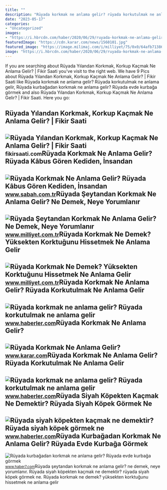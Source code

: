 ```yaml
---
title: ""
description: "Rüyada korkmak ne anlama gelir? rüyada korkutulmak ne anlama gelir"
date: "2023-05-17"
categories:
- "Uncategorized"
images:
- "https://i.hbrcdn.com/haber/2020/06/29/ruyada-korkmak-ne-anlama-gelir-ruyada-13372114_1722_m.jpg"
featuredImage: "https://cdn.karar.com/news/1560101.jpg"
featured_image: "https://image.milimaj.com/i/milliyet/75/0x0/64afb71386b244555451513c.jpg"
image: "https://i.hbrcdn.com/haber/2020/06/29/ruyada-korkmak-ne-anlama-gelir-ruyada-13372114_2488_m.jpg"
---
```


If you are searching about Rüyada Yılandan Korkmak, Korkup Kaçmak Ne Anlama Gelir? | Fikir Saati you've visit to the right web. We have 9 Pics about Rüyada Yılandan Korkmak, Korkup Kaçmak Ne Anlama Gelir? | Fikir Saati like Rüyada korkmak ne anlama gelir? Rüyada korkutulmak ne anlama gelir, Rüyada kurbağadan korkmak ne anlama gelir? Rüyada evde kurbağa görmek and also Rüyada Yılandan Korkmak, Korkup Kaçmak Ne Anlama Gelir? | Fikir Saati. Here you go:

Rüyada Yılandan Korkmak, Korkup Kaçmak Ne Anlama Gelir? | Fikir Saati
---------------------------------------------------------------------

 ![Rüyada Yılandan Korkmak, Korkup Kaçmak Ne Anlama Gelir? | Fikir Saati](https://fikirsaati.com/wp-content/uploads/2021/10/ruyada-yilandan-korkmak-korkup-kacmak-ne-anlama-gelir-1.jpg) <small>fikirsaati.com</small>Rüyada Korkmak Ne Anlama Gelir? Rüyada Kâbus Gören Kediden, İnsandan
--------------------------------------------------------------------

 ![Rüyada Korkmak Ne Anlama Gelir? Rüyada Kâbus Gören Kediden, İnsandan](https://iasbh.tmgrup.com.tr/5ff4fa/752/395/0/0/724/380?u=https://isbh.tmgrup.com.tr/sbh/2022/04/25/ruyada-korkmak-ne-anlama-gelir-ruyada-kabus-goren-kediden-insandan-kopekten-yuksekten-korkmak-anlami-1650889267280.jpg) <small>www.sabah.com.tr</small>Rüyada Şeytandan Korkmak Ne Anlama Gelir? Ne Demek, Neye Yorumlanır
-------------------------------------------------------------------

 ![Rüyada Şeytandan Korkmak Ne Anlama Gelir? Ne Demek, Neye Yorumlanır](https://image.milimaj.com/i/milliyet/75/0x0/64afb71386b244555451513c.jpg) <small>www.milliyet.com.tr</small>Rüyada Korkmak Ne Demek? Yüksekten Korktuğunu Hissetmek Ne Anlama Gelir
-----------------------------------------------------------------------

 ![Rüyada Korkmak Ne Demek? Yüksekten Korktuğunu Hissetmek Ne Anlama Gelir](https://image.milimaj.com/i/milliyet/75/0x0/5f3f09e55542811198bd77c0.jpg) <small>www.milliyet.com.tr</small>Rüyada Korkmak Ne Anlama Gelir? Rüyada Korkutulmak Ne Anlama Gelir
------------------------------------------------------------------

 ![Rüyada korkmak ne anlama gelir? Rüyada korkutulmak ne anlama gelir](https://i.hbrcdn.com/haber/2020/06/29/ruyada-korkmak-ne-anlama-gelir-ruyada-13372114_2488_m.jpg) <small>www.haberler.com</small>Rüyada Korkmak Ne Anlama Gelir?
-------------------------------

 ![Rüyada Korkmak Ne Anlama Gelir?](https://cdn.karar.com/news/1560101.jpg) <small>www.karar.com</small>Rüyada Korkmak Ne Anlama Gelir? Rüyada Korkutulmak Ne Anlama Gelir
------------------------------------------------------------------

 ![Rüyada korkmak ne anlama gelir? Rüyada korkutulmak ne anlama gelir](https://i.hbrcdn.com/haber/2020/06/29/ruyada-korkmak-ne-anlama-gelir-ruyada-13372114_1722_m.jpg) <small>www.haberler.com</small>Rüyada Siyah Köpekten Kaçmak Ne Demektir? Rüyada Siyah Köpek Görmek Ne
----------------------------------------------------------------------

 ![Rüyada siyah köpekten kaçmak ne demektir? Rüyada siyah köpek görmek ne](https://i.hbrcdn.com/haber/2021/11/08/ruyada-siyah-kopek-gormek-ne-anlama-gelir-ruyada-14515180_4152_amp.jpg) <small>www.haberler.com</small>Rüyada Kurbağadan Korkmak Ne Anlama Gelir? Rüyada Evde Kurbağa Görmek
---------------------------------------------------------------------

 ![Rüyada kurbağadan korkmak ne anlama gelir? Rüyada evde kurbağa görmek](https://i20.haber7.net/resize/1280x720/haber/haber7/photos/2021/28/ruyada_kurbagadan_korkmak_ne_anlama_gelir_ruyada_evde_kurbaga_gormek_neye_isaret_eder_1626252500_3012.jpg) <small>www.haber7.com</small>Rüyada şeytandan korkmak ne anlama gelir? ne demek, neye yorumlanır. Rüyada siyah köpekten kaçmak ne demektir? rüyada siyah köpek görmek ne. Rüyada korkmak ne demek? yüksekten korktuğunu hissetmek ne anlama gelir
